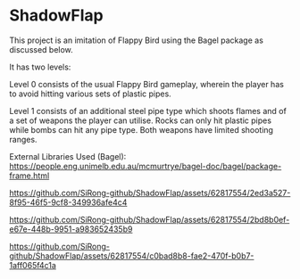 # ShadowFlap

This project is an imitation of Flappy Bird using the Bagel package as discussed below.

It has two levels:  

Level 0 consists of the usual Flappy Bird gameplay, wherein the player has to avoid hitting various sets of plastic pipes.

Level 1 consists of an additional steel pipe type which shoots flames and of a set of weapons the player can utilise. 
Rocks can only hit plastic pipes while bombs can hit any pipe type. Both weapons have limited shooting ranges. 

External Libraries Used (Bagel): 
https://people.eng.unimelb.edu.au/mcmurtrye/bagel-doc/bagel/package-frame.html


https://github.com/SiRong-github/ShadowFlap/assets/62817554/2ed3a527-8f95-46f5-9cf8-349936afe4c4


https://github.com/SiRong-github/ShadowFlap/assets/62817554/2bd8b0ef-e67e-448b-9951-a983652435b9


https://github.com/SiRong-github/ShadowFlap/assets/62817554/c0bad8b8-fae2-470f-b0b7-1aff065f4c1a


